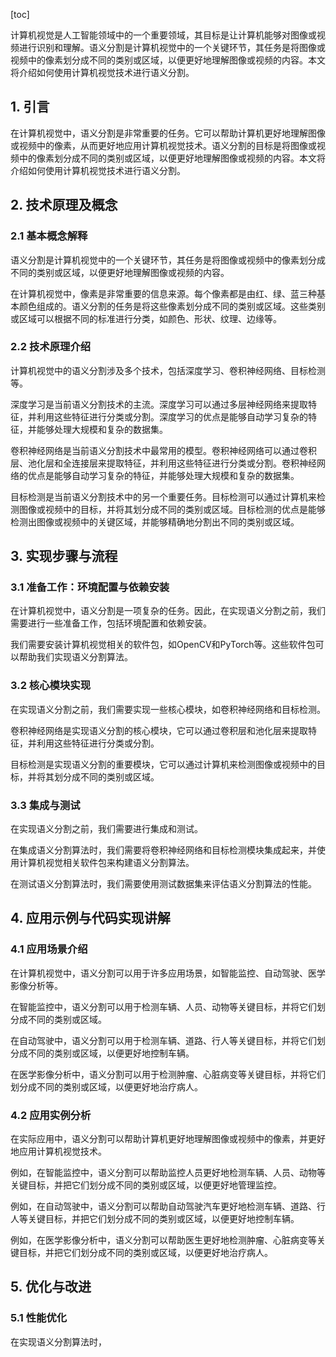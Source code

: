 
[toc]                    
                
                
计算机视觉是人工智能领域中的一个重要领域，其目标是让计算机能够对图像或视频进行识别和理解。语义分割是计算机视觉中的一个关键环节，其任务是将图像或视频中的像素划分成不同的类别或区域，以便更好地理解图像或视频的内容。本文将介绍如何使用计算机视觉技术进行语义分割。

## 1. 引言

在计算机视觉中，语义分割是非常重要的任务。它可以帮助计算机更好地理解图像或视频中的像素，从而更好地应用计算机视觉技术。语义分割的目标是将图像或视频中的像素划分成不同的类别或区域，以便更好地理解图像或视频的内容。本文将介绍如何使用计算机视觉技术进行语义分割。

## 2. 技术原理及概念

### 2.1 基本概念解释

语义分割是计算机视觉中的一个关键环节，其任务是将图像或视频中的像素划分成不同的类别或区域，以便更好地理解图像或视频的内容。

在计算机视觉中，像素是非常重要的信息来源。每个像素都是由红、绿、蓝三种基本颜色组成的。语义分割的任务是将这些像素划分成不同的类别或区域。这些类别或区域可以根据不同的标准进行分类，如颜色、形状、纹理、边缘等。

### 2.2 技术原理介绍

计算机视觉中的语义分割涉及多个技术，包括深度学习、卷积神经网络、目标检测等。

深度学习是当前语义分割技术的主流。深度学习可以通过多层神经网络来提取特征，并利用这些特征进行分类或分割。深度学习的优点是能够自动学习复杂的特征，并能够处理大规模和复杂的数据集。

卷积神经网络是当前语义分割技术中最常用的模型。卷积神经网络可以通过卷积层、池化层和全连接层来提取特征，并利用这些特征进行分类或分割。卷积神经网络的优点是能够自动学习复杂的特征，并能够处理大规模和复杂的数据集。

目标检测是当前语义分割技术中的另一个重要任务。目标检测可以通过计算机来检测图像或视频中的目标，并将其划分成不同的类别或区域。目标检测的优点是能够检测出图像或视频中的关键区域，并能够精确地分割出不同的类别或区域。

## 3. 实现步骤与流程

### 3.1 准备工作：环境配置与依赖安装

在计算机视觉中，语义分割是一项复杂的任务。因此，在实现语义分割之前，我们需要进行一些准备工作，包括环境配置和依赖安装。

我们需要安装计算机视觉相关的软件包，如OpenCV和PyTorch等。这些软件包可以帮助我们实现语义分割算法。

### 3.2 核心模块实现

在实现语义分割之前，我们需要实现一些核心模块，如卷积神经网络和目标检测。

卷积神经网络是实现语义分割的核心模块，它可以通过卷积层和池化层来提取特征，并利用这些特征进行分类或分割。

目标检测是实现语义分割的重要模块，它可以通过计算机来检测图像或视频中的目标，并将其划分成不同的类别或区域。

### 3.3 集成与测试

在实现语义分割之前，我们需要进行集成和测试。

在集成语义分割算法时，我们需要将卷积神经网络和目标检测模块集成起来，并使用计算机视觉相关软件包来构建语义分割算法。

在测试语义分割算法时，我们需要使用测试数据集来评估语义分割算法的性能。

## 4. 应用示例与代码实现讲解

### 4.1 应用场景介绍

在计算机视觉中，语义分割可以用于许多应用场景，如智能监控、自动驾驶、医学影像分析等。

在智能监控中，语义分割可以用于检测车辆、人员、动物等关键目标，并将它们划分成不同的类别或区域。

在自动驾驶中，语义分割可以用于检测车辆、道路、行人等关键目标，并将它们划分成不同的类别或区域，以便更好地控制车辆。

在医学影像分析中，语义分割可以用于检测肿瘤、心脏病变等关键目标，并将它们划分成不同的类别或区域，以便更好地治疗病人。

### 4.2 应用实例分析

在实际应用中，语义分割可以帮助计算机更好地理解图像或视频中的像素，并更好地应用计算机视觉技术。

例如，在智能监控中，语义分割可以帮助监控人员更好地检测车辆、人员、动物等关键目标，并把它们划分成不同的类别或区域，以便更好地管理监控。

例如，在自动驾驶中，语义分割可以帮助自动驾驶汽车更好地检测车辆、道路、行人等关键目标，并把它们划分成不同的类别或区域，以便更好地控制车辆。

例如，在医学影像分析中，语义分割可以帮助医生更好地检测肿瘤、心脏病变等关键目标，并把它们划分成不同的类别或区域，以便更好地治疗病人。

## 5. 优化与改进

### 5.1 性能优化

在实现语义分割算法时，

